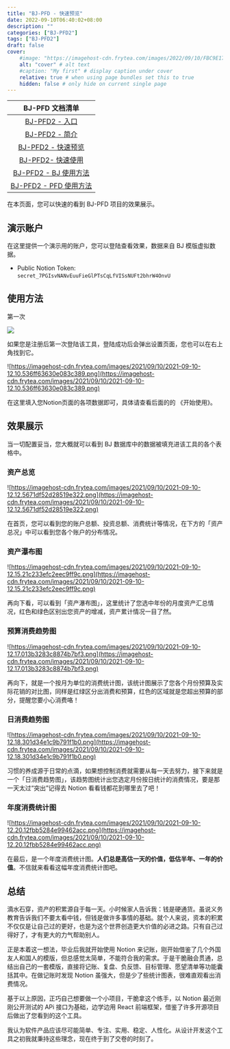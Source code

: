 ```yaml
---
title: "BJ-PFD - 快速预览"
date: 2022-09-10T06:40:02+08:00
description: ""
categories: ["BJ-PFD2"]
tags: ["BJ-PFD2"]
draft: false
cover:
    #image: "https://imagehost-cdn.frytea.com/images/2022/09/10/FBC9E170-AC72-44AA-8A17-4D21BCCC7AE21dda98e00bd9bc36.jpg" # image path/url
    alt: "cover" # alt text
    #caption: "My first" # display caption under cover
    relative: true # when using page bundles set this to true
    hidden: false # only hide on current single page
---
```


| BJ-PFD 文档清单 |
| :--: |
| [BJ-PFD2 - 入口](https://bjpfd2.frytea.com/) |
| [BJ-PFD2 - 简介](/technology/bj-pfd2/intro/) |
| [BJ-PFD2 - 快速预览](/technology/bj-pfd2/overview/) |
| [BJ-PFD2- 快速使用](/technology/bj-pfd2/quick-start/) |
| [BJ-PFD2 - BJ 使用方法](/technology/bj-pfd2/bj-tutor/) |
| [BJ-PFD2 - PFD 使用方法](/technology/bj-pfd2/pfd-tutor/) |

在本页面，您可以快速的看到 BJ-PFD 项目的效果展示。

## 演示账户

在这里提供一个演示用的账户，您可以登陆查看效果，数据来自 BJ 模版虚拟数据。

- Public Notion Token: `secret_7PGIsvNANvEuuFieGlPTsCqLfVISsNUFt2bhrW4OnvU`

## 使用方法

第一次

![](https://imagehost-cdn.frytea.com/images/2022/09/17/2022091711135747485bdd60a7e1811.png)

如果您是注册后第一次登陆该工具，登陆成功后会弹出设置页面，您也可以在右上角找到它。

![https://imagehost-cdn.frytea.com/images/2021/09/10/2021-09-10-12.10.536ff63630e083c389.png](https://imagehost-cdn.frytea.com/images/2021/09/10/2021-09-10-12.10.536ff63630e083c389.png)

在这里填入您Notion页面的各项数据即可，具体请查看后面的的 《开始使用》。

## 效果展示

当一切配置妥当，您大概就可以看到 BJ 数据库中的数据被填充进该工具的各个表格中。

### 资产总览

![https://imagehost-cdn.frytea.com/images/2021/09/10/2021-09-10-12.12.5671df52d28519e322.png](https://imagehost-cdn.frytea.com/images/2021/09/10/2021-09-10-12.12.5671df52d28519e322.png)

在首页，您可以看到您的账户总额、投资总额、消费统计等情况，在下方的「资产总况」中可以看到您各个账户的分布情况。

### 资产瀑布图

![https://imagehost-cdn.frytea.com/images/2021/09/10/2021-09-10-12.15.21c233efc2eec9ff9c.png](https://imagehost-cdn.frytea.com/images/2021/09/10/2021-09-10-12.15.21c233efc2eec9ff9c.png)

再向下看，可以看到「资产瀑布图」，这里统计了您选中年份的月度资产汇总情况，红色和绿色区别出您资产的增减，资产累计情况一目了然。

### 预算消费趋势图

![https://imagehost-cdn.frytea.com/images/2021/09/10/2021-09-10-12.17.013b3283c8874b7bf3.png](https://imagehost-cdn.frytea.com/images/2021/09/10/2021-09-10-12.17.013b3283c8874b7bf3.png)

再向下，就是一个按月为单位的消费统计图，该统计图展示了您各个月份预算及实际花销的对比图，同样是红绿区分出消费和预算，红色的区域就是您超出预算的部分，提醒您要小心消费咯！

### 日消费趋势图

![https://imagehost-cdn.frytea.com/images/2021/09/10/2021-09-10-12.18.301d34e1c9b791f1b0.png](https://imagehost-cdn.frytea.com/images/2021/09/10/2021-09-10-12.18.301d34e1c9b791f1b0.png)

习惯的养成源于日常的点滴，如果想控制消费就需要从每一天去努力，接下来就是一个「日消费趋势图」，该趋势图统计出您选定月份按日统计的消费情况，要是那一天太过“突出”记得去 Notion 看看钱都花到哪里去了吧！

### 年度消费统计图

![https://imagehost-cdn.frytea.com/images/2021/09/10/2021-09-10-12.20.12fbb5284e99462acc.png](https://imagehost-cdn.frytea.com/images/2021/09/10/2021-09-10-12.20.12fbb5284e99462acc.png)

在最后，是一个年度消费统计图。**人们总是高估一天的价值，低估半年、一年的价值**。不信就来看看这幅年度消费统计图吧。

## 总结

滴水石穿，资产的积累源自于每一天。小时候家人告诉我：钱是硬通货。虽说义务教育告诉我们不要太看中钱，但钱是做许多事情的基础。就个人来说，资本的积累不仅仅是让自己过的更好，也是为这个世界创造更大价值的必进之路。只有自己过得好了，才有更大的力气帮助别人。

正是本着这一想法，毕业后我就开始使用 Notion 来记账，刚开始借鉴了几个外国友人和国人的模版，但总感觉太简单，不能符合我的需求。于是干脆融会贯通，总结出自己的一套模版，直接将记账、复盘、负反馈、目标管理、愿望清单等功能囊括其中。在做记账时发现 Notion 虽强大，但是少了些统计图表，很难直观看出消费情况。

基于以上原因，正巧自己想要做一个小项目，干脆拿这个练手，以 Notion 最近刚刚公开测试的 APi 接口为基础，边学边用 React 前端框架，借鉴了许多开源项目后做出了您看到的这个工具。

我认为软件产品应该尽可能简单、专注、实用、稳定、人性化。从设计开发这个工具之初我就秉持这些理念，现在终于到了交卷的时刻了。

